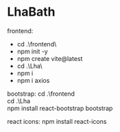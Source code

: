 # LhaBath

frontend:
- cd .\frontend\
- npm init -y
- npm create vite@latest
- cd .\Lha\ 
- npm i
- npm i axios

bootstrap:
cd .\frontend\
cd .\Lha\
npm install react-bootstrap bootstrap

react icons:
npm install react-icons